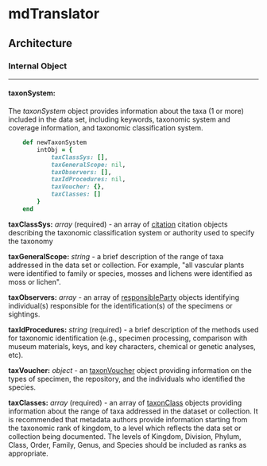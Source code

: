 # mdTranslator

## Architecture

### Internal Object
---
#### taxonSystem:

The *taxonSystem* object provides information about the taxa (1 or more) included in the data set, including keywords, taxonomic system and coverage information, and taxonomic classification system.

````ruby
    def newTaxonSystem
        intObj = {
            taxClassSys: [],
            taxGeneralScope: nil,
            taxObservers: [],
            taxIdProcedures: nil,
            taxVoucher: {},
            taxClasses: []
        }
    end
````

__taxClassSys:__ *array* (required) - an array of [citation](../mdtranlator/citation.md) citation objects describing the taxonomic classification system or authority used to specify the taxonomy

__taxGeneralScope:__ *string* - a brief description of the range of taxa addressed in the data set or collection. For example, "all vascular plants were identified to family or species, mosses and lichens were identified as moss or lichen".

__taxObservers:__ *array* - an array of [responsibleParty](../mdtranslator/responsibleParty.md) objects identifying individual(s) responsible for the identification(s) of the specimens or sightings.

__taxIdProcedures:__ *string* (required) - a brief description of the methods used for taxonomic identification (e.g., specimen processing, comparison with museum materials, keys, and key characters, chemical or genetic analyses, etc).

__taxVoucher:__ *object* - an [taxonVoucher](../mdtranslator/taxonVoucher.md) object providing information on the types of specimen, the repository, and the individuals who identified the species.

__taxClasses:__ *array* (required) - an array of [taxonClass](../mdtranslator/taxonClass.md) objects providing information about the range of taxa addressed in the dataset or collection. It is recommended that metadata authors provide information starting from the taxonomic rank of kingdom, to a level which reflects the data set or collection being documented. The levels of Kingdom, Division, Phylum, Class, Order, Family, Genus, and Species should be included as ranks as appropriate.
